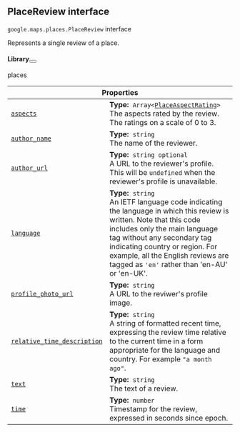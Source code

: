 
<devsite-heading text=" PlaceReview interface" for="PlaceReview" level="h2" link="" toc="" back-to-top=""><h2 id="PlaceReview" is-upgraded="">PlaceReview interface </h2></devsite-heading>
<p>
<code translate="no" dir="ltr"><span itemprop="path">google.maps.places</span>.<span itemprop="name">PlaceReview</span></code>
interface
</p>
<p>Represents a single review of a place.</p>
<devsite-heading text="Library" for="library_19" level="h4" link=""><h4 is-upgraded="" id="library_19">Library<button role="button" class="devsite-heading-link button-flat material-icons" data-title="Copy link to this section"></button></h4></devsite-heading>
<p>places</p>
<div class="devsite-table-wrapper"><table class="properties responsive" summary="interface PlaceReview - Properties">
<thead>
<tr><th colspan="2">Properties</th>
</tr></thead>
<tbody>
<tr id="PlaceReview.aspects">
<td itemprop="property"><code translate="no" dir="ltr"><a class="secret-link" href="#PlaceReview.aspects"><span>aspects</span></a></code></td>
<td><div><strong>Type:</strong>&nbsp; <code translate="no" dir="ltr">Array&lt;<a href="PlaceAspectRating.md">PlaceAspectRating</a>&gt;</code></div>
<div class="desc">The aspects rated by the review. The ratings on a scale of 0 to 3.</div></td>
</tr>
<tr id="PlaceReview.author_name">
<td itemprop="property"><code translate="no" dir="ltr"><a class="secret-link" href="#PlaceReview.author_name"><span>author_name</span></a></code></td>
<td><div><strong>Type:</strong>&nbsp; <code translate="no" dir="ltr">string</code></div>
<div class="desc">The name of the reviewer.</div></td>
</tr>
<tr id="PlaceReview.author_url">
<td itemprop="property"><code translate="no" dir="ltr"><a class="secret-link" href="#PlaceReview.author_url"><span>author_url</span></a></code></td>
<td><div><strong>Type:</strong>&nbsp; <code translate="no" dir="ltr">string <span class="optional-type-annotation">optional</span></code></div>
<div class="desc">A URL to the reviewer's profile. This will be <code translate="no" dir="ltr">undefined</code> when the reviewer's profile is unavailable.</div></td>
</tr>
<tr id="PlaceReview.language">
<td itemprop="property"><code translate="no" dir="ltr"><a class="secret-link" href="#PlaceReview.language"><span>language</span></a></code></td>
<td><div><strong>Type:</strong>&nbsp; <code translate="no" dir="ltr">string</code></div>
<div class="desc">An IETF language code indicating the language in which this review is written. Note that this code includes only the main language tag without any secondary tag indicating country or region. For example, all the English reviews are tagged as <code translate="no" dir="ltr">'en'</code> rather than 'en-AU' or 'en-UK'.</div></td>
</tr>
<tr id="PlaceReview.profile_photo_url">
<td itemprop="property"><code translate="no" dir="ltr"><a class="secret-link" href="#PlaceReview.profile_photo_url"><span>profile_photo_url</span></a></code></td>
<td><div><strong>Type:</strong>&nbsp; <code translate="no" dir="ltr">string</code></div>
<div class="desc">A URL to the reviwer's profile image.</div></td>
</tr>
<tr id="PlaceReview.relative_time_description">
<td itemprop="property"><code translate="no" dir="ltr"><a class="secret-link" href="#PlaceReview.relative_time_description"><span>relative_time_description</span></a></code></td>
<td><div><strong>Type:</strong>&nbsp; <code translate="no" dir="ltr">string</code></div>
<div class="desc">A string of formatted recent time, expressing the review time relative to the current time in a form appropriate for the language and country. For example <code translate="no" dir="ltr">"a month ago"</code>.</div></td>
</tr>
<tr id="PlaceReview.text">
<td itemprop="property"><code translate="no" dir="ltr"><a class="secret-link" href="#PlaceReview.text"><span>text</span></a></code></td>
<td><div><strong>Type:</strong>&nbsp; <code translate="no" dir="ltr">string</code></div>
<div class="desc">The text of a review.</div></td>
</tr>
<tr id="PlaceReview.time">
<td itemprop="property"><code translate="no" dir="ltr"><a class="secret-link" href="#PlaceReview.time"><span>time</span></a></code></td>
<td><div><strong>Type:</strong>&nbsp; <code translate="no" dir="ltr">number</code></div>
<div class="desc">Timestamp for the review, expressed in seconds since epoch.</div></td>
</tr>
</tbody>
</table></div>
<script src="replace_links.js"></script>
